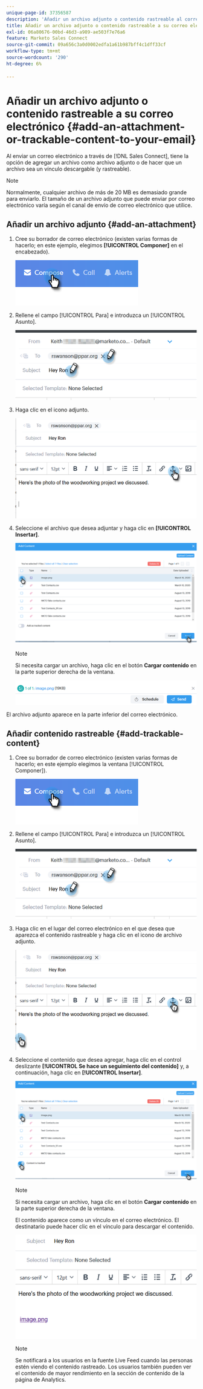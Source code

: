 ```yaml
---
unique-page-id: 37356587
description: 'Añadir un archivo adjunto o contenido rastreable al correo electrónico: documentos de Marketo, documentación del producto'
title: Añadir un archivo adjunto o contenido rastreable a su correo electrónico
exl-id: 06a80676-00bd-46d3-a989-ae503f7e76a6
feature: Marketo Sales Connect
source-git-commit: 09a656c3a0d0002edfa1a61b987bff4c1dff33cf
workflow-type: tm+mt
source-wordcount: '290'
ht-degree: 6%

---
```


# Añadir un archivo adjunto o contenido rastreable a su correo electrónico {#add-an-attachment-or-trackable-content-to-your-email}

Al enviar un correo electrónico a través de [!DNL Sales Connect], tiene la opción de agregar un archivo como archivo adjunto o de hacer que un archivo sea un vínculo descargable (y rastreable).

>[!NOTE]
>
>Normalmente, cualquier archivo de más de 20 MB es demasiado grande para enviarlo. El tamaño de un archivo adjunto que puede enviar por correo electrónico varía según el canal de envío de correo electrónico que utilice.

## Añadir un archivo adjunto {#add-an-attachment}

1. Cree su borrador de correo electrónico (existen varias formas de hacerlo; en este ejemplo, elegimos **[!UICONTROL Componer]** en el encabezado).

   ![](assets/one-4.png)

1. Rellene el campo [!UICONTROL Para] e introduzca un [!UICONTROL Asunto].

   ![](assets/attach-two.png)

1. Haga clic en el icono adjunto.

   ![](assets/attach-three.png)

1. Seleccione el archivo que desea adjuntar y haga clic en **[!UICONTROL Insertar]**.

   ![](assets/attach-four.png)

   >[!NOTE]
   >
   >Si necesita cargar un archivo, haga clic en el botón **Cargar contenido** en la parte superior derecha de la ventana.

   ![](assets/attach-five.png)

El archivo adjunto aparece en la parte inferior del correo electrónico.

## Añadir contenido rastreable {#add-trackable-content}

1. Cree su borrador de correo electrónico (existen varias formas de hacerlo; en este ejemplo elegimos la ventana [!UICONTROL Componer]).

   ![](assets/one-4.png)

1. Rellene el campo [!UICONTROL Para] e introduzca un [!UICONTROL Asunto].

   ![](assets/two-4.png)

1. Haga clic en el lugar del correo electrónico en el que desea que aparezca el contenido rastreable y haga clic en el icono de archivo adjunto.

   ![](assets/three-4.png)

1. Seleccione el contenido que desea agregar, haga clic en el control deslizante **[!UICONTROL Se hace un seguimiento del contenido]** y, a continuación, haga clic en **[!UICONTROL Insertar]**.

   ![](assets/four-4.png)

   >[!NOTE]
   >
   >Si necesita cargar un archivo, haga clic en el botón **Cargar contenido** en la parte superior derecha de la ventana.

   El contenido aparece como un vínculo en el correo electrónico. El destinatario puede hacer clic en el vínculo para descargar el contenido.

   ![](assets/five-2.png)

   >[!NOTE]
   >
   >Se notificará a los usuarios en la fuente Live Feed cuando las personas estén viendo el contenido rastreado. Los usuarios también pueden ver el contenido de mayor rendimiento en la sección de contenido de la página de Analytics.
